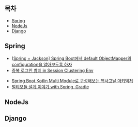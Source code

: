 
## 목차
* [Spring](#Spring)
* [NodeJs](#NodeJs)
* [Django](#Django)


## Spring
* [[Spring + Jackson] Spring Boot에서 default ObjectMapper의 configuration을 알아보도록 하자](https://sabarada.tistory.com/236)
* [중복 로그인 방지 in Session Clustering Env](http://dveamer.github.io/backend/PreventDuplicatedLogin.html)


<!-- 멀티모듈 -->
* [Spring Boot Kotlin Multi Module로 구성해보는 헥사고날 아키텍처](https://techblog.woowahan.com/12720/)
* [멀티모듈 설계 이야기 with Spring, Gradle](https://techblog.woowahan.com/2637/)

## NodeJs



## Django